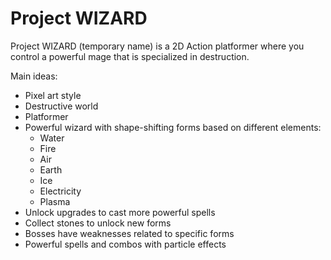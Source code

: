# Project WIZARD

Project WIZARD (temporary name) is a 2D Action platformer where you control a powerful mage that is specialized in destruction.

Main ideas:

- Pixel art style
- Destructive world
- Platformer
- Powerful wizard with shape-shifting forms based on different elements:
  - Water
  - Fire
  - Air
  - Earth
  - Ice
  - Electricity
  - Plasma
- Unlock upgrades to cast more powerful spells
- Collect stones to unlock new forms
- Bosses have weaknesses related to specific forms
- Powerful spells and combos with particle effects

